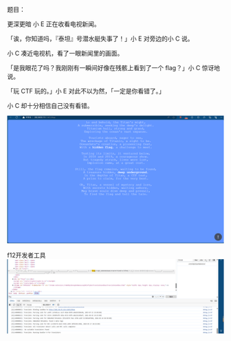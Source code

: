 题目：

更深更暗
小 E 正在收看电视新闻。

「诶，你知道吗，『泰坦』号潜水艇失事了！」小 E 对旁边的小 C 说。

小 C 凑近电视机，看了一眼新闻里的画面。

「是我眼花了吗？我刚刚有一瞬间好像在残骸上看到了一个 flag？」小 C 惊讶地说。

「玩 CTF 玩的。」小 E 对此不以为然，「一定是你看错了。」

小 C 却十分相信自己没有看错。

![alt text](image-11.png)

f12开发者工具
![alt text](image-10.png)
